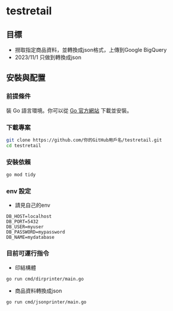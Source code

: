 # testretail

## 目標
- 撈取指定商品資料，並轉換成json格式，上傳到Google BigQuery
- 2023/11/1 只做到轉換成json

## 安裝與配置

### 前提條件

裝 Go 語言環境。你可以從 [Go 官方網站](https://golang.org/dl/) 下載並安裝。

### 下載專案

```bash
git clone https://github.com/你的GitHub用戶名/testretail.git
cd testretail
```

### 安裝依賴

```bash
go mod tidy
```

### env 設定
- 請見自己的env
```
DB_HOST=localhost
DB_PORT=5432
DB_USER=myuser
DB_PASSWORD=mypassword
DB_NAME=mydatabase
```

### 目前可運行指令
- 印結構體
```bash
go run cmd/dirprinter/main.go
```

- 商品資料轉換成json
```bash
go run cmd/jsonprinter/main.go
```